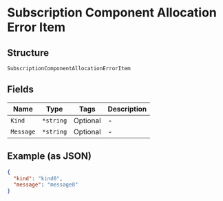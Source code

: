 
# Subscription Component Allocation Error Item

## Structure

`SubscriptionComponentAllocationErrorItem`

## Fields

| Name | Type | Tags | Description |
|  --- | --- | --- | --- |
| `Kind` | `*string` | Optional | - |
| `Message` | `*string` | Optional | - |

## Example (as JSON)

```json
{
  "kind": "kind0",
  "message": "message8"
}
```


